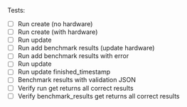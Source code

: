 Tests:
- [ ] Run create (no hardware)
- [ ] Run create (with hardware)
- [ ] Run update
- [ ] Run add benchmark results (update hardware)
- [ ] Run add benchmark results with error
- [ ] Run update
- [ ] Run update finished_timestamp
- [ ] Benchmark results with validation JSON
- [ ] Verify run get returns all correct results
- [ ] Verify benchmark_results get returns all correct results